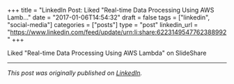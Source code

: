 +++
title = "LinkedIn Post: Liked "Real-time Data Processing Using AWS Lamb..."
date = "2017-01-06T14:54:32"
draft = false
tags = ["linkedin", "social-media"]
categories = ["posts"]
type = "post"
linkedin_url = "https://www.linkedin.com/feed/update/urn:li:share:6223149547762388992"
+++

Liked "Real-time Data Processing Using AWS Lambda" on SlideShare

---

*This post was originally published on [LinkedIn](https://www.linkedin.com/in/adrianmoreno/recent-activity/all/).*